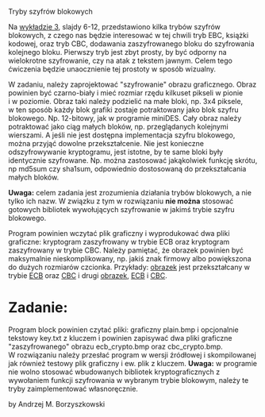 Tryby szyfrów blokowych

Na [wykładzie 3](../krypto/blok.pdf), slajdy 6-12, przedstawiono kilka trybów szyfrów blokowych, z czego nas będzie interesować w tej chwili tryb EBC, książki kodowej, oraz tryb CBC, dodawania zaszyfrowanego bloku do szyfrowania kolejnego bloku. Pierwszy tryb jest zbyt prosty, by być odporny na wielokrotne szyfrowanie, czy na atak z tekstem jawnym. Celem tego ćwiczenia będzie unaocznienie tej prostoty w sposób wizualny.

W zadaniu, należy zaprojektować "szyfrowanie" obrazu graficznego. Obraz powinien być czarno-biały i mieć rozmiar rzędu kilkuset pikseli w pionie i w poziomie. Obraz taki należy podzielić na małe bloki, np. 3x4 piksele, w ten sposób każdy blok grafiki zostaje potraktowany jako blok szyfru blokowego. Np. 12-bitowy, jak w programie miniDES. Cały obraz należy potraktować jako ciąg małych bloków, np. przeglądanych kolejnymi wierszami. A jeśli nie jest dostępna implementacja szyfru blokowego, można przyjąć dowolne przekształcenie. Nie jest konieczne odszyfrowywanie kryptogramu, jest istotne, by te same bloki były identycznie szyfrowane. Np. można zastosować jakąkolwiek funkcję skrótu, np md5sum czy sha1sum, odpowiednio dostosowaną do przekształcania małych bloków.

**Uwaga:** celem zadania jest zrozumienia działania trybów blokowych, a nie tylko ich nazw. W związku z tym w rozwiązaniu **nie można** stosować gotowych bibliotek wywołujących szyfrowanie w jakimś trybie szyfru blokowego.

Program powinien wczytać plik graficzny i wyprodukować dwa pliki graficzne: kryptogram zaszyfrowany w trybie ECB oraz kryptogram zaszyfrowany w trybie CBC. Należy pamiętać, że obrazek powinien być maksymalnie nieskomplikowany, np. jakiś znak firmowy albo powiększona do dużych rozmiarów czcionka. Przykłady: [obrazek](blok/plain24bit.bmp) jest przekształcany w trybie [ECB](blok/ECB24bit.bmp) oraz [CBC](blok/CBC24bit.bmp) i drugi [obrazek](blok/plain.bmp), [ECB](blok/ecb_crypto.bmp) i [CBC](blok/cbc_crypto.bmp).

Zadanie:
========

Program block powinien czytać pliki: graficzny plain.bmp i opcjonalnie tekstowy key.txt z kluczem i powinien zapisywać dwa pliki graficzne "zaszyfrowanego" obrazu ecb\_crypto.bmp oraz cbc\_crypto.bmp. W rozwiązaniu należy przesłać program w wersji źródłowej i skompilowanej jak również testowy plik graficzny i ew. plik z kluczem.
 **Uwaga:** w programie nie wolno stosować wbudowanych bibliotek kryptograficznych z wywołaniem funkcji szyfrowania w wybranym trybie blokowym, należy te tryby zaimplementować własnoręcznie.


by Andrzej M. Borzyszkowski
